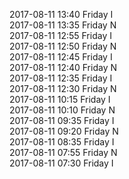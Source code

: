 2017-08-11 13:40 Friday  I  
2017-08-11 13:35 Friday  N  
2017-08-11 12:55 Friday  I  
2017-08-11 12:50 Friday  N  
2017-08-11 12:45 Friday  I  
2017-08-11 12:40 Friday  N  
2017-08-11 12:35 Friday  I  
2017-08-11 12:30 Friday  N  
2017-08-11 10:15 Friday  I  
2017-08-11 10:10 Friday  N  
2017-08-11 09:35 Friday  I  
2017-08-11 09:20 Friday  N  
2017-08-11 08:35 Friday  I  
2017-08-11 07:55 Friday  N  
2017-08-11 07:30 Friday  I  

